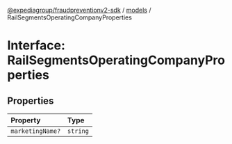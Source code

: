 [@expediagroup/fraudpreventionv2-sdk](../../index.md) / [models](../index.md) / RailSegmentsOperatingCompanyProperties

# Interface: RailSegmentsOperatingCompanyProperties

## Properties

| Property | Type |
| :------ | :------ |
| `marketingName?` | `string` |
